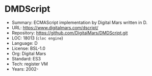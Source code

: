 # DMDScript

* Summary:    ECMAScript implementation by Digital Mars written in D.
* URL:        https://www.digitalmars.com/dscript/
* Repository: https://github.com/DigitalMars/DMDScript.git
* LOC:        18013 (`cloc engine`)
* Language:   D
* License:    BSL-1.0
* Org:        Digital Mars
* Standard:   ES3
* Tech:       register VM
* Years:      2002-
